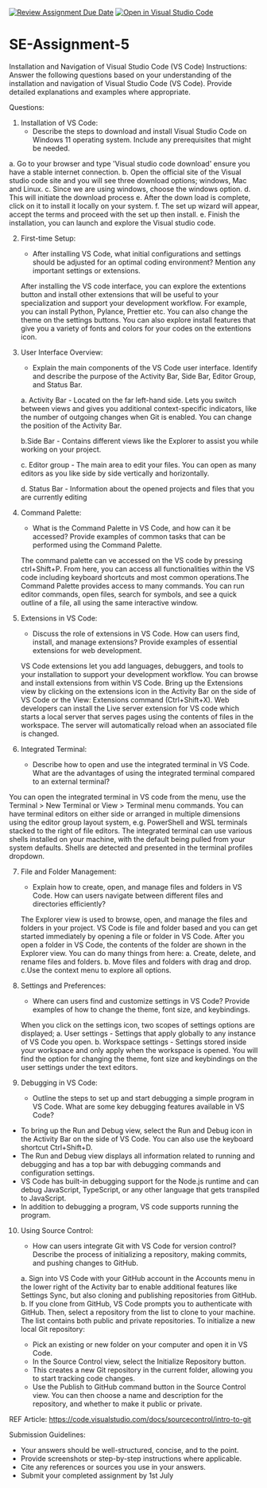 [![Review Assignment Due Date](https://classroom.github.com/assets/deadline-readme-button-22041afd0340ce965d47ae6ef1cefeee28c7c493a6346c4f15d667ab976d596c.svg)](https://classroom.github.com/a/XoLGRbHq)
[![Open in Visual Studio Code](https://classroom.github.com/assets/open-in-vscode-2e0aaae1b6195c2367325f4f02e2d04e9abb55f0b24a779b69b11b9e10269abc.svg)](https://classroom.github.com/online_ide?assignment_repo_id=15292419&assignment_repo_type=AssignmentRepo)
# SE-Assignment-5
Installation and Navigation of Visual Studio Code (VS Code)
 Instructions:
Answer the following questions based on your understanding of the installation and navigation of Visual Studio Code (VS Code). Provide detailed explanations and examples where appropriate.

 Questions:

1. Installation of VS Code:
   - Describe the steps to download and install Visual Studio Code on Windows 11 operating system. Include any prerequisites that might be needed.

a. Go to your browser and type 'Visual studio code download' ensure you have a stable internet connection.
b. Open the official site of the Visual studio code site and you will see three download options; windows, Mac and Linux.
c. Since we are using windows, choose the windows option.
d. This will initiate the download process
e. After the down load is complete, click on it to install it locally on your system.
f. The set up wizard will appear, accept the terms and proceed with the set up then install.
e. Finish the installation, you can launch and explore the Visual studio code.


2. First-time Setup:
   - After installing VS Code, what initial configurations and settings should be adjusted for an optimal coding environment? Mention any important settings or extensions.

   After installing the VS code interface, you can explore the extentions button and install other extensions that will be useful to your specialization and support your development workflow. For example, you can install Python, Pylance, Prettier etc.
   You can also change the theme on the settings buttons. You can also explore install features that give you a variety of fonts and colors for your codes on the extentions icon.

3. User Interface Overview:
   - Explain the main components of the VS Code user interface. Identify and describe the purpose of the Activity Bar, Side Bar, Editor Group, and Status Bar.

   a. Activity Bar - Located on the far left-hand side. Lets you switch between views and gives you additional context-specific indicators, like the number of outgoing changes when Git is enabled. You can change the position of the Activity Bar.
   
   b.Side Bar - Contains different views like the Explorer to assist you while working on your project.

   c. Editor group - The main area to edit your files. You can open as many editors as you like side by side vertically and horizontally.
   
   d. Status Bar - Information about the opened projects and files that you are currently editing


4. Command Palette:
   - What is the Command Palette in VS Code, and how can it be accessed? Provide examples of common tasks that can be performed using the Command Palette.

   The command palette can ve accessed on the VS code by pressing ctrl+Shift+P. From here, you can access all functionalities within the VS code including keyboard shortcuts and most common operations.The Command Palette provides access to many commands. You can run editor commands, open files, search for symbols, and see a quick outline of a file, all using the same interactive window. 

5. Extensions in VS Code:
   - Discuss the role of extensions in VS Code. How can users find, install, and manage extensions? Provide examples of essential extensions for web development.
 
   VS Code extensions let you add languages, debuggers, and tools to your installation to support your development workflow. You can browse and install extensions from within VS Code. Bring up the Extensions view by clicking on the extensions icon in the Activity Bar on the side of VS Code or the View: Extensions command (Ctrl+Shift+X).
   Web developers can install the Live server extension for VS code which starts a local server that serves pages using the contents of files in the workspace. The server will automatically reload when an associated file is changed.


6. Integrated Terminal:
   - Describe how to open and use the integrated terminal in VS Code. What are the advantages of using the integrated terminal compared to an external terminal?

You can open the integrated terminal in VS code from the menu, use the Terminal > New Terminal or View > Terminal menu commands. You can have terminal editors on either side or arranged in multiple dimensions using the editor group layout system, e.g. PowerShell and WSL terminals stacked to the right of file editors.
The integrated terminal can use various shells installed on your machine, with the default being pulled from your system defaults. Shells are detected and presented in the terminal profiles dropdown.



7. File and Folder Management:
   - Explain how to create, open, and manage files and folders in VS Code. How can users navigate between different files and directories efficiently?

   The Explorer view is used to browse, open, and manage the files and folders in your project. VS Code is file and folder based and you can get started immediately by opening a file or folder in VS Code.
   After you open a folder in VS Code, the contents of the folder are shown in the Explorer view. You can do many things from here:
        a. Create, delete, and rename files and folders.
        b. Move files and folders with drag and drop.
        c.Use the context menu to explore all options.


8. Settings and Preferences:
   - Where can users find and customize settings in VS Code? Provide examples of how to change the theme, font size, and keybindings.

   When you click on the settings icon, two scopes of settings options are displayed; 
   a. User settings - Settings that apply globally to any instance of VS Code you open.
   b. Workspace settings - Settings stored inside your workspace and only apply when the workspace is opened.
   You will find the option for changing the theme, font size and keybindings on the user settings under the text editors.

9. Debugging in VS Code:
   - Outline the steps to set up and start debugging a simple program in VS Code. What are some key debugging features available in VS Code?

- To bring up the Run and Debug view, select the Run and Debug icon in the Activity Bar on the side of VS Code. You can also use the keyboard shortcut Ctrl+Shift+D. 
- The Run and Debug view displays all information related to running and debugging and has a top bar with debugging commands and configuration settings.
- VS Code has built-in debugging support for the Node.js runtime and can debug JavaScript, TypeScript, or any other language that gets transpiled to JavaScript.
- In addition to debugging a program, VS code supports running the program.

10. Using Source Control:
    - How can users integrate Git with VS Code for version control? Describe the process of initializing a repository, making commits, and pushing changes to GitHub.

    a. Sign into VS Code with your GitHub account in the Accounts menu in the lower right of the Activity bar to enable additional features like Settings Sync, but also cloning and publishing repositories from GitHub.
    b. If you clone from GitHub, VS Code prompts you to authenticate with GitHub. Then, select a repository from the list to clone to your machine. The list contains both public and private repositories.
    To initialize a new local Git repository:
       - Pick an existing or new folder on your computer and open it in VS Code.
       - In the Source Control view, select the Initialize Repository button.
       - This creates a new Git repository in the current folder, allowing you to start tracking code changes.
       - Use the Publish to GitHub command button in the Source Control view. You can then choose a name and description for the repository, and whether to make it public or private.


REF Article: https://code.visualstudio.com/docs/sourcecontrol/intro-to-git


 Submission Guidelines:
- Your answers should be well-structured, concise, and to the point.
- Provide screenshots or step-by-step instructions where applicable.
- Cite any references or sources you use in your answers.
- Submit your completed assignment by 1st July 

